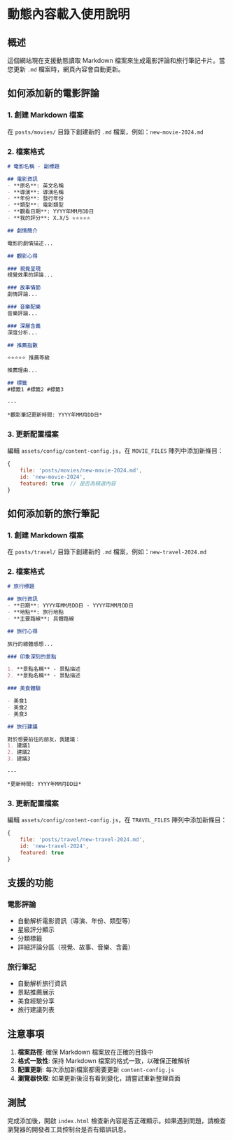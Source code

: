 # 動態內容載入使用說明

## 概述

這個網站現在支援動態讀取 Markdown 檔案來生成電影評論和旅行筆記卡片。當您更新 `.md` 檔案時，網頁內容會自動更新。

## 如何添加新的電影評論

### 1. 創建 Markdown 檔案

在 `posts/movies/` 目錄下創建新的 `.md` 檔案，例如：`new-movie-2024.md`

### 2. 檔案格式

```markdown
# 電影名稱 - 副標題

## 電影資訊
- **原名**: 英文名稱
- **導演**: 導演名稱
- **年份**: 發行年份
- **類型**: 電影類型
- **觀看日期**: YYYY年MM月DD日
- **我的評分**: X.X/5 ⭐⭐⭐⭐⭐

## 劇情簡介

電影的劇情描述...

## 觀影心得

### 視覺呈現
視覺效果的評論...

### 故事情節
劇情評論...

### 音樂配樂
音樂評論...

### 深層含義
深度分析...

## 推薦指數

⭐⭐⭐⭐⭐ 推薦等級

推薦理由...

## 標籤
#標籤1 #標籤2 #標籤3

---

*觀影筆記更新時間: YYYY年MM月DD日*
```

### 3. 更新配置檔案

編輯 `assets/config/content-config.js`，在 `MOVIE_FILES` 陣列中添加新條目：

```javascript
{
    file: 'posts/movies/new-movie-2024.md',
    id: 'new-movie-2024',
    featured: true  // 是否為精選內容
}
```

## 如何添加新的旅行筆記

### 1. 創建 Markdown 檔案

在 `posts/travel/` 目錄下創建新的 `.md` 檔案，例如：`new-travel-2024.md`

### 2. 檔案格式

```markdown
# 旅行標題

## 旅行資訊
- **日期**: YYYY年MM月DD日 - YYYY年MM月DD日
- **地點**: 旅行地點
- **主要路線**: 具體路線

## 旅行心得

旅行的總體感想...

### 印象深刻的景點

1. **景點名稱** - 景點描述
2. **景點名稱** - 景點描述

### 美食體驗

- 美食1
- 美食2
- 美食3

## 旅行建議

對於想要前往的朋友，我建議：
1. 建議1
2. 建議2
3. 建議3

---

*更新時間: YYYY年MM月DD日*
```

### 3. 更新配置檔案

編輯 `assets/config/content-config.js`，在 `TRAVEL_FILES` 陣列中添加新條目：

```javascript
{
    file: 'posts/travel/new-travel-2024.md',
    id: 'new-travel-2024',
    featured: true
}
```

## 支援的功能

### 電影評論
- 自動解析電影資訊（導演、年份、類型等）
- 星級評分顯示
- 分類標籤
- 詳細評論分區（視覺、故事、音樂、含義）

### 旅行筆記
- 自動解析旅行資訊
- 景點推薦展示
- 美食經驗分享
- 旅行建議列表

## 注意事項

1. **檔案路徑**: 確保 Markdown 檔案放在正確的目錄中
2. **格式一致性**: 保持 Markdown 檔案的格式一致，以確保正確解析
3. **配置更新**: 每次添加新檔案都需要更新 `content-config.js`
4. **瀏覽器快取**: 如果更新後沒有看到變化，請嘗試重新整理頁面

## 測試

完成添加後，開啟 `index.html` 檢查新內容是否正確顯示。如果遇到問題，請檢查瀏覽器的開發者工具控制台是否有錯誤訊息。
